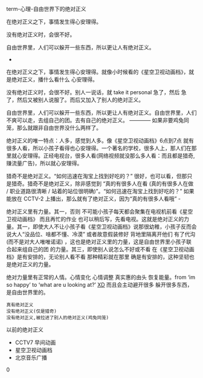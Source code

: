 
term-心理-自由世界下的绝对正义

在绝对正义之下，事情发生得心安理得。

没有绝对正义时，会很不好。

自由世界里，人们可以躲开一些东西，所以更让人有绝对正义。


-

在绝对正义之下，事情发生得心安理得。就像小时候看的《星空卫视动画档》，就是绝对正义，播什么看什么 心安理得。

没有绝对正义时，会很不好。别人一说话，就 take it personal 急了，然后 急了，然后又被别人说服了。而后又加入了别人的绝对正义。

自由世界里，人们可以躲开一些东西，所以更让人有绝对正义。自由世界里，人们不爽可以走，去组自己的团。去有自己的绝对正义。 ———— 如果非要鸡兔同笼，那么就跟非自由世界没什么两样了。

绝对正义的唯一特点：人多，感觉到人多。像《星空卫视动画档》6点到7点 就有很多人看，所以小孩子看得也心安理得。一个著名的学校，很多人上，那人们在那里就心安理得。正经电视台，很多人看(网络视频就没那么多人看：而且都是猎奇,赚流量广告)，所以就心安理得。

猎奇不是绝对正义。“如何迅速在淘宝上找到好吃的？” 很好，也可以看，但那只是猎奇。猎奇不是绝对正义，除非感觉到 “真的有很多人在看 (真的有很多人在做 / 职业道路很清晰 / 站着的站位很明确)”。“如何迅速在淘宝上找到好吃的？” 如果能放在 CCTV-2 上播出，那么就有了绝对正义，因为“真的有很多人看哦” -

绝对正义里有力量。其一，否则 不可能小孩子每天都会聚集在电视机前看《星空卫视动画档》 而且再忙的作业 也可以稍后写，先看电视。这就是绝对正义的力量。其一，即使大人不让小孩子看《星空卫视动画档》说那很幼稚，小孩子反而会说大人“没品位、啥都不懂、冷漠” 或者故意假装修好 背地里隔离开他们 有了代沟 (而不是对大人唯唯诺诺) ，这也是绝对正义里的力量，这是自由世界里小孩子联合起来组自己的团 的力量。其三，即使别人说怎么不好或不看 在《星空卫视动画档》是有安排的，无论别人看不看 那种精彩就在那里 确是有安排的，这种坚韧也是绝对正义的力量。

绝对力量里有正常的人情。心情变化 心情调整 真实惠的由头 恢复能量。from ‘im so happy’ to ‘what are u looking at?’ [XD](https://twitter.com/dodo/status/864853441344139264) 而且会主动避开很多 躲开很多东西，是自由世界里的。

```
真有绝对正义
没有绝对正义(仅是猎奇)
没有绝对正义,被拉进了别人的绝对正义(鸡兔同笼)
```

以前的绝对正义
- CCTV7 早间动画
- 星空卫视动画档
- 北京音乐广播

0
